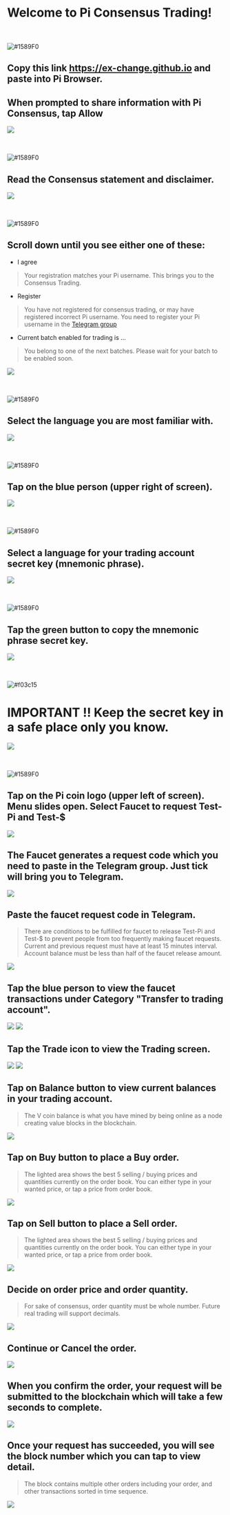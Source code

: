 # Welcome to Pi Consensus Trading!

<br /><br /> ![#1589F0](https://via.placeholder.com/15/1589F0/000000?text=+) 
## Copy this link **https://ex-change.github.io** and paste into Pi Browser. 
## When prompted to share information with Pi Consensus, tap Allow
![](https://ex-change.github.io/images/Screenshot_20220109_171102_pi.browser.jpg)

<br /><br />![#1589F0](https://via.placeholder.com/15/1589F0/000000?text=+) 
## Read the Consensus statement and disclaimer.
![](https://ex-change.github.io/images/Screenshot_20220109_171131_pi.browser.jpg)

<br /><br />![#1589F0](https://via.placeholder.com/15/1589F0/000000?text=+) 
## Scroll down until you see either one of these:
- I agree
> Your registration matches your Pi username. This brings you to the Consensus Trading.
- Register
> You have not registered for consensus trading, or may have registered incorrect Pi username. You need to register your Pi username in the [Telegram group](https://t.me/worldofpi)
- Current batch enabled for trading is ...
> You belong to one of the next batches. Please wait for your batch to be enabled soon.

![](https://ex-change.github.io/images/Screenshot_20220109_171140_pi.browser.jpg)

<br /><br />![#1589F0](https://via.placeholder.com/15/1589F0/000000?text=+) 
## Select the language you are most familiar with.
![](https://ex-change.github.io/images/Screenshot_20220109_171606_pi.browser.jpg)

<br /><br />![#1589F0](https://via.placeholder.com/15/1589F0/000000?text=+) 
## Tap on the blue person (upper right of screen).
![](https://ex-change.github.io/images/Screenshot_20220109_171736a_pi.browser.jpg)

<br /><br />![#1589F0](https://via.placeholder.com/15/1589F0/000000?text=+) 
## Select a language for your trading account secret key (mnemonic phrase).
![](https://ex-change.github.io/images/Screenshot_20220109_171904_pi.browser.jpg)

<br /><br />![#1589F0](https://via.placeholder.com/15/1589F0/000000?text=+) 
## Tap the green button to copy the mnemonic phrase secret key.
![](https://ex-change.github.io/images/Screenshot_20220109_171916_pi.browser.jpg)

<br /><br />![#f03c15](https://via.placeholder.com/15/f03c15/000000?text=+) 
# IMPORTANT !! Keep the secret key in a safe place only you know.
![](https://ex-change.github.io/images/Screenshot_20220109_171932_pi.browser.jpg)

<br /><br />![#1589F0](https://via.placeholder.com/15/1589F0/000000?text=+) 
## Tap on the Pi coin logo (upper left of screen). Menu slides open. Select Faucet to request Test-Pi and Test-$
![](https://ex-change.github.io/images/Screenshot_20220109_172034_pi.browser.jpg)

## The Faucet generates a request code which you need to paste in the Telegram group. Just tick will bring you to Telegram.

![](https://ex-change.github.io/images/Screenshot_20220109_172046_pi.browser.jpg)

## Paste the faucet request code in Telegram.
> There are conditions to be fulfilled for faucet to release Test-Pi and Test-$ to prevent people from too frequently making faucet requests. Current and previous request must have at least 15 minutes interval. Account balance must be less than half of the faucet release amount.

![](https://ex-change.github.io/images/Screenshot_20220109_172106_org.telegram.messenger.jpg)

## Tap the blue person to view the faucet transactions under Category "Transfer to trading account".

![](https://ex-change.github.io/images/Screenshot_20220109_171736a_pi.browser.jpg)
![](https://ex-change.github.io/images/Screenshot_20220109_172216_pi.browser.jpg)

## Tap the Trade icon to view the Trading screen.

![](https://ex-change.github.io/images/Screenshot_20220109_173151a_pi.browser.jpg)
![](https://ex-change.github.io/images/Screenshot_20220109_172255_pi.browser.jpg)

## Tap on Balance button to view current balances in your trading account.
> The V coin balance is what you have mined by being online as a node creating value blocks in the blockchain.

![](https://ex-change.github.io/images/Screenshot_20220109_172305_pi.browser.jpg)

## Tap on Buy button to place a Buy order.
> The lighted area shows the best 5 selling / buying prices and quantities currently on the order book. You can either type in your wanted price, or tap a price from order book.

![](https://ex-change.github.io/images/Screenshot_20220109_172329_pi.browser.jpg)

## Tap on Sell button to place a Sell order.
> The lighted area shows the best 5 selling / buying prices and quantities currently on the order book. You can either type in your wanted price, or tap a price from order book.

![](https://ex-change.github.io/images/Screenshot_20220109_172420_pi.browser.jpg)

## Decide on order price and order quantity.
> For sake of consensus, order quantity must be whole number. Future real trading will support decimals.

![](https://ex-change.github.io/images/Screenshot_20220109_172453_pi.browser.jpg)

## Continue or Cancel the order.

![](https://ex-change.github.io/images/Screenshot_20220109_172509_pi.browser.jpg)

## When you confirm the order, your request will be submitted to the blockchain which will take a few seconds to complete.

![](https://ex-change.github.io/images/Screenshot_20220109_172519_pi.browser.jpg)

## Once your request has succeeded, you will see the block number which you can tap to view detail.
> The block contains multiple other orders including your order, and other transactions sorted in time sequence.

![](https://ex-change.github.io/images/Screenshot_20220109_172526_pi.browser.jpg)

